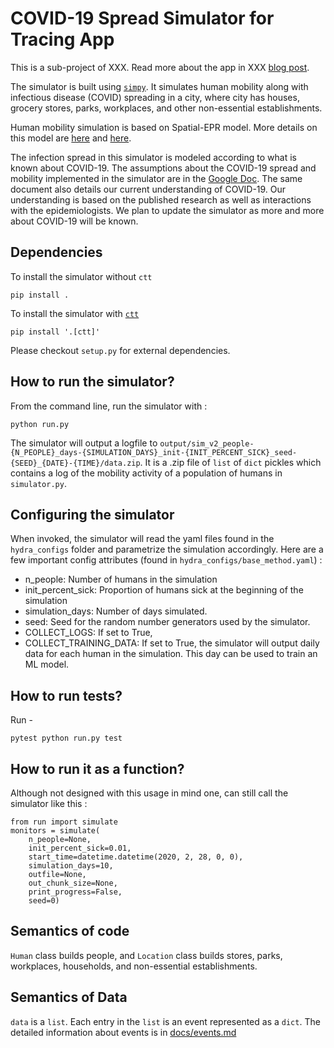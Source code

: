 # COVID-19 Spread Simulator for Tracing App


This is a sub-project of XXX. Read more about the app in XXX [blog post]().

The simulator is built using [`simpy`](!https://simpy.readthedocs.io/en/latest/simpy_intro/index.html).
It simulates human mobility along with infectious disease (COVID) spreading in a city, where city has houses, grocery stores, parks, workplaces, and other non-essential establishments.

Human mobility simulation is based on Spatial-EPR model. More details on this model are [here](https://www.nature.com/articles/ncomms9166) and [here](https://www.nature.com/articles/nphys1760).

The infection spread in this simulator is modeled according to what is known about COVID-19.
The assumptions about the COVID-19 spread and mobility implemented in the simulator are in the [Google Doc](https://docs.google.com/document/d/1jn8dOXgmVRX62Ux-jBSuReayATrzrd5XZS2LJuQ2hLs/edit?usp=sharing).
The same document also details our current understanding of COVID-19.
Our understanding is based on the published research as well as interactions with the epidemiologists.
We plan to update the simulator as more and more about COVID-19 will be known.


## Dependencies
To install the simulator without `ctt`
```
pip install .
```

To install the simulator with [`ctt`](https://github.com/covi-canada/machine-learning)
```
pip install '.[ctt]'
```

Please checkout `setup.py` for external dependencies.

## How to run the simulator?
From the command line, run the simulator with :
```
python run.py
```

The simulator will output a logfile to `output/sim_v2_people-{N_PEOPLE}_days-{SIMULATION_DAYS}_init-{INIT_PERCENT_SICK}_seed-{SEED}_{DATE}-{TIME}/data.zip`. It is a .zip file of `list` of `dict` pickles which contains a log of the mobility activity of a population of humans in `simulator.py`.


## Configuring the simulator

When invoked, the simulator will read the yaml files found in the `hydra_configs` folder and parametrize the simulation accordingly. Here are a few important config attributes (found in `hydra_configs/base_method.yaml`) :
- n_people: Number of humans in the simulation
- init_percent_sick: Proportion of humans sick at the beginning of the simulation
- simulation_days: Number of days simulated.
- seed: Seed for the random number generators used by the simulator.
- COLLECT_LOGS: If set to True,
- COLLECT_TRAINING_DATA: If set to True, the simulator will output daily data for each human in the simulation. This day can be used to train an ML model.


## How to run tests?
Run -
```
pytest python run.py test
```


## How to run it as a function?
Although not designed with this usage in mind one, can still call the simulator like this :
```
from run import simulate
monitors = simulate(
    n_people=None,
    init_percent_sick=0.01,
    start_time=datetime.datetime(2020, 2, 28, 0, 0),
    simulation_days=10,
    outfile=None,
    out_chunk_size=None,
    print_progress=False,
    seed=0)
```

## Semantics of code
`Human` class builds people, and `Location` class builds stores, parks, workplaces, households, and non-essential establishments.

## Semantics of Data
`data` is a `list`. Each entry in the `list` is an event represented as a `dict`.
The detailed information about events is in [docs/events.md](docs/src/notes/events.md)